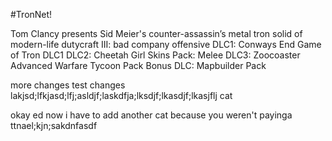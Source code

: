 #TronNet!

Tom Clancy presents Sid Meier's counter-assassin’s metal tron solid of modern-life dutycraft III: bad company offensive
DLC1: Conways End Game of Tron DLC1
DLC2: Cheetah Girl Skins Pack: Melee
DLC3: Zoocoaster Advanced Warfare Tycoon Pack
Bonus DLC: Mapbuilder Pack

more changes test changes lakjsd;lfkjasd;lfj;asldjf;laskdfja;lksdjf;lkasdjf;lkasjflj cat

okay ed now i have to add another cat because you weren't payinga ttnael;kjn;sakdnfasdf

